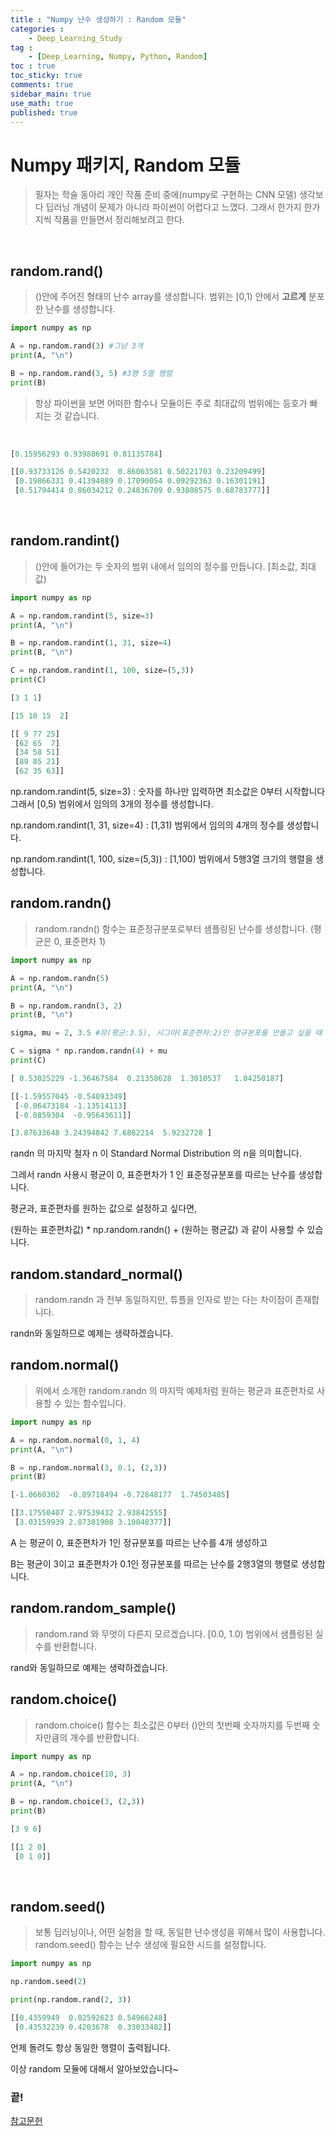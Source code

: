 ```yaml
---
title : "Numpy 난수 생성하기 : Random 모듈"
categories :
    - Deep_Learning_Study
tag :
    - [Deep_Learning, Numpy, Python, Random]
toc : true
toc_sticky: true
comments: true
sidebar_main: true
use_math: true
published: true
---
```


# Numpy 패키지, Random 모듈

> 필자는 학술 동아리 개인 작품 준비 중에(numpy로 구현하는 CNN 모델) 생각보다 딥러닝 개념이 문제가 아니라 파이썬이 어렵다고 느꼈다. 그래서 한가지 한가지씩 작품을 만들면서 정리해보려고 한다.

<br>

## random.rand()

>()안에 주어진 형태의 난수 array를 생성합니다. 범위는 [0,1) 안에서 **고르게** 분포한 난수를 생성합니다.

```py
import numpy as np

A = np.random.rand(3) #그냥 3개
print(A, "\n")

B = np.random.rand(3, 5) #3행 5열 행렬
print(B)
```

>항상 파이썬을 보면 어떠한 함수나 모듈이든 주로 최대값의 범위에는 등호가 빠지는 것 같습니다.

<br>

```py
[0.15956293 0.93988691 0.81135784]

[[0.93733126 0.5420232  0.86063581 0.50221703 0.23209499]
 [0.19866331 0.41394889 0.17090054 0.09292363 0.16301191]
 [0.51794414 0.86034212 0.24836709 0.93808575 0.68783777]]
```
<br>

## random.randint()

> ()안에 들어가는 두 숫자의 범위 내에서 임의의 정수를 만듭니다. [최소값, 최대값)

```py
import numpy as np

A = np.random.randint(5, size=3)
print(A, "\n")

B = np.random.randint(1, 31, size=4)
print(B, "\n")

C = np.random.randint(1, 100, size=(5,3))
print(C)
```
```py
[3 1 1]

[15 18 15  2]

[[ 9 77 25]
 [62 65  7]
 [34 58 51]
 [89 85 21]
 [62 35 63]]
```
np.random.randint(5, size=3) : 숫자를 하나만 입력하면 최소값은 0부터 시작합니다 그래서 [0,5) 범위에서 임의의 3개의 정수를 생성합니다.

np.random.randint(1, 31, size=4) : [1,31) 범위에서 임의의 4개의 정수를 생성합니다.

np.random.randint(1, 100, size=(5,3)) : [1,100) 범위에서 5행3열 크기의 행렬을 생성합니다.
<br>

## random.randn()

>random.randn() 함수는 표준정규분포로부터 샘플링된 난수를 생성합니다. (평균은 0, 표준편차 1)

```py
import numpy as np

A = np.random.randn(5)
print(A, "\n")

B = np.random.randn(3, 2)
print(B, "\n")

sigma, mu = 2, 3.5 #뮤(평균:3.5), 시그마(표준편차:2)인 정규분포를 만들고 싶을 때

C = sigma * np.random.randn(4) + mu
print(C)
```
```py
[ 0.53025229 -1.36467584  0.21358628  1.3010537   1.04250187] 

[[-1.59557045 -0.54093349]
 [-0.06473184 -1.13514113]
 [-0.0859304  -0.95643611]] 

[3.87633648 3.24394842 7.6882214  5.9232728 ]
```

randn 의 마지막 철자 n 이 Standard Normal Distribution 의 n을 의미합니다.

그레서 randn 사용시 평균이 0, 표준편차가 1 인 표준정규분포를 따르는 난수를 생성합니다.

평균과, 표준편차를 원하는 값으로 설정하고 싶다면, 

(원하는 표준편차값) * np.random.randn() + (원하는 평균값) 과 같이 사용할 수 있습니다.
<br>

## random.standard_normal()

>random.randn 과 전부 동일하지만, 튜플을 인자로 받는 다는 차이점이 존재합니다.

randn와 동일하므로 예제는 생략하겠습니다.
<br>

## random.normal()

> 위에서 소개한 random.randn 의 마지막 예제처럼 원하는 평균과 표준편차로 사용할 수 있는 함수입니다.

```py
import numpy as np

A = np.random.normal(0, 1, 4)
print(A, "\n")

B = np.random.normal(3, 0.1, (2,3))
print(B)
```
```py
[-1.0660302  -0.89718494 -0.72848177  1.74503485] 

[[3.17550407 2.97539432 2.93842555]
 [3.03159939 2.87381908 3.10048377]]
```

A 는 평균이 0, 표준편차가 1인 정규분포를 따르는 난수를 4개 생성하고

B는 평균이 3이고 표준편차가 0.1인 정규분포를 따르는 난수를 2행3열의 행렬로 생성합니다.

## random.random_sample()

>random.rand 와 무엇이 다른지 모르겠습니다.
>[0.0, 1.0) 범위에서 샘플링된 실수를 반환합니다.

rand와 동일하므로 예제는 생략하겠습니다.
<br>

## random.choice()

>random.choice() 함수는 최소값은 0부터 ()안의 첫번째 숫자까지를 두번째 숫자만큼의 개수를 반환합니다.

```py
import numpy as np

A = np.random.choice(10, 3)
print(A, "\n")

B = np.random.choice(3, (2,3))
print(B)
```

```py
[3 9 6] 

[[1 2 0]
 [0 1 0]]
```
<br>

## random.seed()

> 보통 딥러닝이나, 어떤 실험을 할 때, 동일한 난수생성을 위해서 많이 사용합니다. random.seed() 함수는 난수 생성에 필요한 시드를 설정합니다.

```py
import numpy as np

np.random.seed(2)

print(np.random.rand(2, 3))
```

```py
[[0.4359949  0.02592623 0.54966248]
 [0.43532239 0.4203678  0.33033482]]
```

언제 돌려도 항상 동일한 행렬이 출력됩니다.

이상 random 모듈에 대해서 알아보았습니다~
### 끝!

[참고문헌]

[참고문헌]:https://codetorial.net/numpy/random.html


